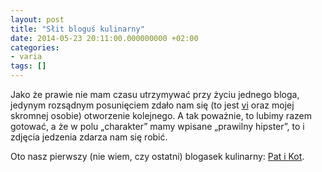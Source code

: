 ```yaml
---
layout: post
title: "Słit bloguś kulinarny"
date: 2014-05-23 20:11:00.000000000 +02:00
categories:
- varia
tags: []
---
```

Jako że prawie nie mam czasu utrzymywać przy życiu jednego bloga, jedynym rozsądnym posunięciem zdało nam się (to jest [vi](http://ania.cc/) oraz mojej skromnej osobie) otworzenie kolejnego. A tak poważnie, to lubimy razem gotować, a że w polu „charakter” mamy wpisane „prawilny hipster”, to i zdjęcia jedzenia zdarza nam się robić.

Oto nasz pierwszy (nie wiem, czy ostatni) blogasek kulinarny: [Pat i Kot](https://medium.com/pat-i-kot).

